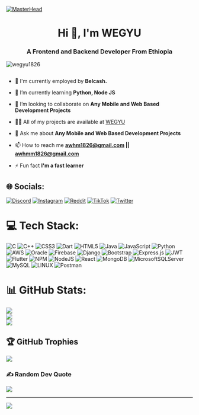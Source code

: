 [![MasterHead](https://mir-s3-cdn-cf.behance.net/project_modules/max_1200/54b6c068097599.5b50bca476b9b.gif)](https://wegyu1826.io)
<h1 align="center">Hi 👋, I'm WEGYU</h1>
<h3 align="center">A Frontend and Backend Developer From Ethiopia</h3>

<p align="left"> <img src="https://komarev.com/ghpvc/?username=wegyu1826&label=Profile%20views&color=0e75b6&style=flat" alt="wegyu1826" /> </p>

<p align="left"> <a href="https://twitter.com/" target="blank"><img src="https://img.shields.io/twitter/follow/?logo=twitter&style=for-the-badge" alt="" /></a> </p>

- 🔭 I'm currently employed by **Belcash.**

- 🌱 I’m currently learning **Python, Node JS**

- 👯 I’m looking to collaborate on **Any Mobile and Web Based Development Projects**

- 👨‍💻 All of my projects are available at [WEGYU](https://github.com/WEGYU1826/)

- 💬 Ask me about **Any Mobile and Web Based Development Projects**

- 📫 How to reach me **awhm1826@gmail.com || awhmm1826@gmail.com**

- ⚡ Fun fact **I'm a fast learner**


## 🌐 Socials:
[![Discord](https://img.shields.io/badge/Discord-%237289DA.svg?logo=discord&logoColor=white)](https://discord.gg/awhmm1826@gmail.com) [![Instagram](https://img.shields.io/badge/Instagram-%23E4405F.svg?logo=Instagram&logoColor=white)](https://instagram.com/wegyu1826) [![Reddit](https://img.shields.io/badge/Reddit-%23FF4500.svg?logo=Reddit&logoColor=white)](https://reddit.com/user/wegyu) [![TikTok](https://img.shields.io/badge/TikTok-%23000000.svg?logo=TikTok&logoColor=white)](https://tiktok.com/@wegyu1826) [![Twitter](https://img.shields.io/badge/Twitter-%231DA1F2.svg?logo=Twitter&logoColor=white)](https://twitter.com/wegyu182631) 

# 💻 Tech Stack:
![C](https://img.shields.io/badge/c-%2300599C.svg?style=for-the-badge&logo=c&logoColor=white) ![C++](https://img.shields.io/badge/c++-%2300599C.svg?style=for-the-badge&logo=c%2B%2B&logoColor=white) ![CSS3](https://img.shields.io/badge/css3-%231572B6.svg?style=for-the-badge&logo=css3&logoColor=white) ![Dart](https://img.shields.io/badge/dart-%230175C2.svg?style=for-the-badge&logo=dart&logoColor=white) ![HTML5](https://img.shields.io/badge/html5-%23E34F26.svg?style=for-the-badge&logo=html5&logoColor=white) ![Java](https://img.shields.io/badge/java-%23ED8B00.svg?style=for-the-badge&logo=java&logoColor=white) ![JavaScript](https://img.shields.io/badge/javascript-%23323330.svg?style=for-the-badge&logo=javascript&logoColor=%23F7DF1E) ![Python](https://img.shields.io/badge/python-3670A0?style=for-the-badge&logo=python&logoColor=ffdd54) ![AWS](https://img.shields.io/badge/AWS-%23FF9900.svg?style=for-the-badge&logo=amazon-aws&logoColor=white) ![Oracle](https://img.shields.io/badge/Oracle-F80000?style=for-the-badge&logo=oracle&logoColor=white) ![Firebase](https://img.shields.io/badge/firebase-%23039BE5.svg?style=for-the-badge&logo=firebase) ![Django](https://img.shields.io/badge/django-%23092E20.svg?style=for-the-badge&logo=django&logoColor=white) ![Bootstrap](https://img.shields.io/badge/bootstrap-%23563D7C.svg?style=for-the-badge&logo=bootstrap&logoColor=white) ![Express.js](https://img.shields.io/badge/express.js-%23404d59.svg?style=for-the-badge&logo=express&logoColor=%2361DAFB) ![JWT](https://img.shields.io/badge/JWT-black?style=for-the-badge&logo=JSON%20web%20tokens) ![Flutter](https://img.shields.io/badge/Flutter-%2302569B.svg?style=for-the-badge&logo=Flutter&logoColor=white) ![NPM](https://img.shields.io/badge/NPM-%23000000.svg?style=for-the-badge&logo=npm&logoColor=white) ![NodeJS](https://img.shields.io/badge/node.js-6DA55F?style=for-the-badge&logo=node.js&logoColor=white) ![React](https://img.shields.io/badge/react-%2320232a.svg?style=for-the-badge&logo=react&logoColor=%2361DAFB) ![MongoDB](https://img.shields.io/badge/MongoDB-%234ea94b.svg?style=for-the-badge&logo=mongodb&logoColor=white) ![MicrosoftSQLServer](https://img.shields.io/badge/Microsoft%20SQL%20Sever-CC2927?style=for-the-badge&logo=microsoft%20sql%20server&logoColor=white) ![MySQL](https://img.shields.io/badge/mysql-%2300f.svg?style=for-the-badge&logo=mysql&logoColor=white) ![LINUX](https://img.shields.io/badge/Linux-FCC624?style=for-the-badge&logo=linux&logoColor=black) ![Postman](https://img.shields.io/badge/Postman-FF6C37?style=for-the-badge&logo=postman&logoColor=white)
# 📊 GitHub Stats:
![](https://github-readme-stats.vercel.app/api?username=WEGYU1826&theme=vue-dark&hide_border=true&include_all_commits=true&count_private=true)<br/>
![](https://github-readme-streak-stats.herokuapp.com/?user=WEGYU1826&theme=vue-dark&hide_border=true)<br/>
![](https://github-readme-stats.vercel.app/api/top-langs/?username=WEGYU1826&theme=vue-dark&hide_border=true&include_all_commits=true&count_private=true&layout=compact)

## 🏆 GitHub Trophies
![](https://github-profile-trophy.vercel.app/?username=WEGYU1826&theme=radical&no-frame=true&no-bg=true&margin-w=4)

### ✍️ Random Dev Quote
![](https://quotes-github-readme.vercel.app/api?type=horizontal&theme=radical)

---
[![](https://visitcount.itsvg.in/api?id=WEGYU1826&icon=0&color=9)](https://visitcount.itsvg.in)

<!-- Proudly created with GPRM ( https://gprm.itsvg.in ) -->
